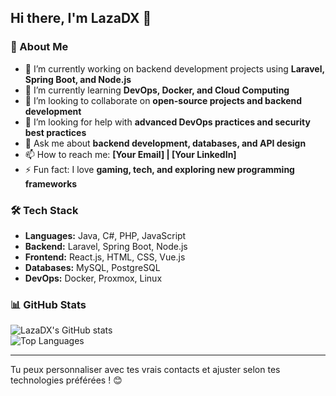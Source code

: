 <!--
**LazaDX/LazaDX** is a ✨ _special_ ✨ repository because its `README.md` (this file) appears on your GitHub profile.
-->

## Hi there, I'm LazaDX 👋  

### 🚀 About Me  
- 🔭 I’m currently working on backend development projects using **Laravel, Spring Boot, and Node.js**  
- 🌱 I’m currently learning **DevOps, Docker, and Cloud Computing**  
- 👯 I’m looking to collaborate on **open-source projects and backend development**  
- 🤔 I’m looking for help with **advanced DevOps practices and security best practices**  
- 💬 Ask me about **backend development, databases, and API design**  
- 📫 How to reach me: **[Your Email] | [Your LinkedIn]**  
- ⚡ Fun fact: I love **gaming, tech, and exploring new programming frameworks**  

### 🛠️ Tech Stack  
- **Languages:** Java, C#, PHP, JavaScript  
- **Backend:** Laravel, Spring Boot, Node.js  
- **Frontend:** React.js, HTML, CSS, Vue.js  
- **Databases:** MySQL, PostgreSQL  
- **DevOps:** Docker, Proxmox, Linux  

### 📊 GitHub Stats  
![LazaDX's GitHub stats](https://github-readme-stats.vercel.app/api?username=LazaDX&show_icons=true&theme=dark)  
![Top Languages](https://github-readme-stats.vercel.app/api/top-langs/?username=LazaDX&layout=compact&theme=dark)  

---

Tu peux personnaliser avec tes vrais contacts et ajuster selon tes technologies préférées ! 😊
